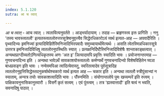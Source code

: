 ```yaml
---
index: 5.1.120
sutra: आ च त्वात्

---
```

_आ च त्वात्_ - आच त्वात् । त्वलावित्यनुवर्तते । आड्भर्यादायाम् । तदाह — ब्राहृणस्त्व इत्तः प्रागिति । ननु 'तस्य भावस्त्वतलौ' इत्यतस्त्वतलोरुत्तरसूत्रेष्वनुवृत्त्यैव सिद्धेरधिकारोऽयं व्यर्थ इत्यत-आह — अपवादैरिति ।पृथ्वादिभ्यः इमनिज्वा॑ इत्यादिविहितैरिमनिजादिभिरपवादैः समुच्चायार्थमित्यर्थः । असति त्वेतस्मिन्नधिकारसूत्रे उत्तरत्र इमनिजादिविधिषु त्वतलोरनुपस्थितिः स्यात् । प्रत्यक्षनिर्दिष्टैरिमनिजादिविशेषैः शान्ताकाङ्क्षत्वात् । अन्यथाप्राग्दीव्यतोऽ॑णित्यधिकृतस्य अणः 'अत इ' ञित्यादावपि प्रवृत्तिः स्यादिति भावः । प्रयोजनान्तरमाह — गुणवचनादिभ्य इति । अन्यथा भावेऽर्थे सावकाशयोस्त्वतलोः कर्मण्यर्थे गुणवचनादिभ्यो विशेषविहितेन ष्यञा बाधप्रसङ्ग इति भावः । नन्वेवमपिआ त्वा॑दित्येवास्तु, स्वरितत्वादेव पूर्वसूत्रादिह त्वतलोरनुवृत्तिसिद्धेस्तदनुकर्षार्थश्चकारो व्यर्थ इत्यत आह — चकार इति । अन्यथा त्वतलौ स्त्रीपुंसाभ्यां न स्याताम्, अन्यत्र तयोः सावकाशत्वादिति भावः । पौंस्नमिति । संयोगान्तलोपे पुमः खय्यम्परे॑ इति रुत्वम् । पाक्षिकावनुनासिकानुस्वारौ । विसर्गे कृतं सत्वम् । एवं पुंस्त्वम् । तत्र 'ह्यस्वात्तादौ' इति षत्वं न भवति, सवनादिषु पाठात् । 